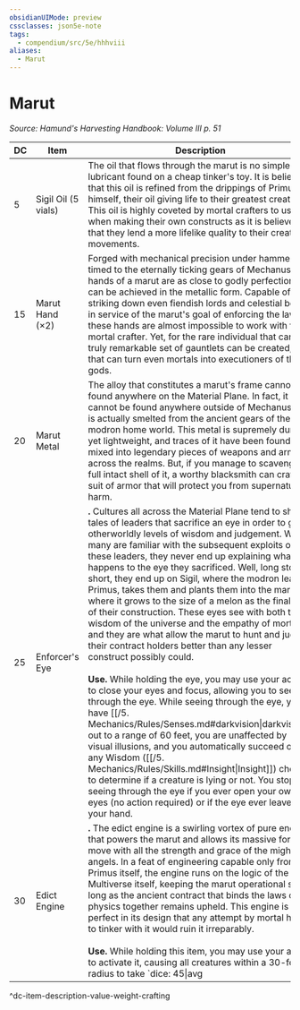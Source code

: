 ```yaml
---
obsidianUIMode: preview
cssclasses: json5e-note
tags:
  - compendium/src/5e/hhhviii
aliases:
  - Marut
---
```

# Marut
*Source: Hamund's Harvesting Handbook: Volume III p. 51* 

| DC | Item | Description | Value | Weight | Crafting |
|----|------|-------------|-------|--------|----------|
| 5 | Sigil Oil (5 vials) | The oil that flows through the marut is no simple lubricant found on a cheap tinker's toy. It is believed that this oil is refined from the drippings of Primus himself, their oil giving life to their greatest creation. This oil is highly coveted by mortal crafters to use when making their own constructs as it is believed that they lend a more lifelike quality to their creation's movements. | 100 gp | 2 lb | — |
| 15 | Marut Hand (×2) | Forged with mechanical precision under hammers timed to the eternally ticking gears of Mechanus, the hands of a marut are as close to godly perfection as can be achieved in the metallic form. Capable of striking down even fiendish lords and celestial beings in service of the marut's goal of enforcing the law, these hands are almost impossible to work with for a mortal crafter. Yet, for the rare individual that can, a truly remarkable set of gauntlets can be created, one that can turn even mortals into executioners of the gods. | 1,000 gp | 50 lb | [[5. Mechanics/Items/Mechanus Gauntlets.md\|Mechanus Gauntlets]] |
| 20 | Marut Metal | The alloy that constitutes a marut's frame cannot be found anywhere on the Material Plane. In fact, it cannot be found anywhere outside of Mechanus as it is actually smelted from the ancient gears of the modron home world. This metal is supremely durable yet lightweight, and traces of it have been found mixed into legendary pieces of weapons and armor across the realms. But, if you manage to scavenge a full intact shell of it, a worthy blacksmith can craft a suit of armor that will protect you from supernatural harm. | 4,000 gp | 200 lb | [[5. Mechanics/Items/Primus Plate.md\|Primus Plate]] |
| 25 | Enforcer's Eye | **.** Cultures all across the Material Plane tend to share tales of leaders that sacrifice an eye in order to gain otherworldly levels of wisdom and judgement. While many are familiar with the subsequent exploits of these leaders, they never end up explaining what happens to the eye they sacrificed. Well, long story short, they end up on Sigil, where the modron leader, Primus, takes them and plants them into the marut where it grows to the size of a melon as the final step of their construction. These eyes see with both the wisdom of the universe and the empathy of mortals and they are what allow the marut to hunt and judge their contract holders better than any lesser construct possibly could.<br /><br />**Use.** While holding the eye, you may use your action to close your eyes and focus, allowing you to see through the eye. While seeing through the eye, you have [[/5. Mechanics/Rules/Senses.md#darkvision\|darkvision]] out to a range of 60 feet, you are unaffected by visual illusions, and you automatically succeed on any Wisdom ([[/5. Mechanics/Rules/Skills.md#Insight\|Insight]]) check to determine if a creature is lying or not. You stop seeing through the eye if you ever open your own eyes (no action required) or if the eye ever leaves your hand. | 14,000 gp | 10 lb | — |
| 30 | Edict Engine | **.** The edict engine is a swirling vortex of pure energy that powers the marut and allows its massive form to move with all the strength and grace of the mightiest angels. In a feat of engineering capable only from Primus itself, the engine runs on the logic of the Multiverse itself, keeping the marut operational so long as the ancient contract that binds the laws of physics together remains upheld. This engine is so perfect in its design that any attempt by mortal hands to tinker with it would ruin it irreparably.<br /><br />**Use.** While holding this item, you may use your action to activate it, causing all creatures within a 30-foot radius to take `dice: 45\|avg|noform` (`45`) radiant damage. Any creature that took any of that damage must succeed on a DC 20 Wisdom saving throw or be [[/5. Mechanics/Rules/Conditions.md#stunned\|stunned]] until the end of your next turn. Once used, this item cannot be used again until the next dawn. Every time this item is used, there is a 90% chance chance that it breaks apart due to mortal negligence and becomes useless. | 20,000 gp | 60 lb | — |
^dc-item-description-value-weight-crafting
